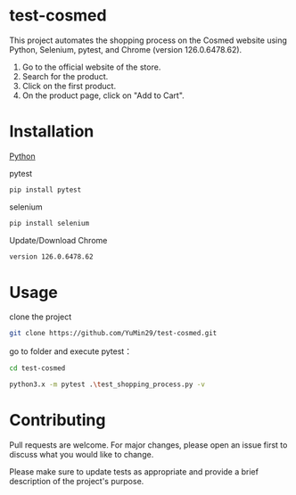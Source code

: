 # test-cosmed
This project automates the shopping process on the Cosmed website using Python, Selenium, pytest, and Chrome (version 126.0.6478.62).
1. Go to the official website of the store.
2. Search for the product.
3. Click on the first product.
4. On the product page, click on "Add to Cart".

# Installation
[Python](https://www.python.org/downloads/)

pytest
```bash
pip install pytest
```
selenium
```bash
pip install selenium
```
Update/Download Chrome
```bash
version 126.0.6478.62
```

# Usage
clone the project
```bash
git clone https://github.com/YuMin29/test-cosmed.git
```

go to folder and execute pytest：
```bash
cd test-cosmed

python3.x -m pytest .\test_shopping_process.py -v
```

# Contributing
Pull requests are welcome. For major changes, please open an issue first to discuss what you would like to change.

Please make sure to update tests as appropriate and provide a brief description of the project's purpose.
